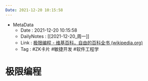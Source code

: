 ```yaml
---
Date: 2021-12-20 10:15:58
---
```

- MetaData
	- Date : 2021-12-20 10:15:58
	- DailyNotes : [[2021-12-20_周一]]
	- Link : [极限编程 - 维基百科，自由的百科全书 (wikipedia.org)](https://zh.wikipedia.org/wiki/%E6%9E%81%E9%99%90%E7%BC%96%E7%A8%8B)
	- Tag : #ZK卡片 #敏捷开发 #软件工程学

# 极限编程
